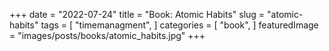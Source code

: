 +++
date = "2022-07-24"
title = "Book: Atomic Habits"
slug = "atomic-habits"
tags = [
    "timemanagment",
]
categories = [
    "book",
]
featuredImage = "images/posts/books/atomic_habits.jpg"
+++

